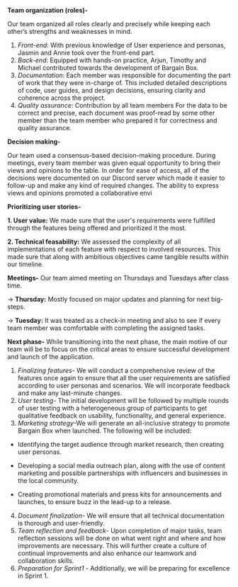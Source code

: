 **Team organization (roles)-**

Our team organized all roles clearly and precisely while keeping each other’s strengths and weaknesses in mind.
1. *Front-end*: With previous knowledge of User experience and personas, Jasmin and Annie took over the front-end part. 
2. *Back-end*: Equipped with hands-on practice, Arjun, Timothy and Michael contributed towards the development of Bargain Box.
3. *Documentation*: Each member was responsible for documenting the part of work that they were in-charge of. This included detailed descriptions of code, user guides, and design decisions, ensuring clarity and coherence across the project.
4. *Quality assurance*: Contribution by all team members
For the data to be correct and precise, each document was proof-read by some other member than the team member who prepared it for correctness and quality assurance. 


**Decision making-**

Our team used a consensus-based decision-making procedure. During meetings, every team member was given equal opportunity to bring their views and opinions to the table. In order for ease of access, all of the decisions were documented on our Discord server which made it easier to follow-up and make any kind of required changes. The ability to express views and opinions promoted a collaborative envi


**Prioritizing user stories-**

**1. User value:** We made sure that the user's requirements were fulfilled through the features being offered and prioritized it the most. 

**2. Technical feasability:** We assessed the complexity of all implementations of each feature with respect to involved resources. This made sure that along with ambitious objectives came tangible results within our timeline.


**Meetings-**
Our team aimed meeting on Thursdays and Tuesdays after class time. 

-> **Thursday:** Mostly focused on major updates and planning for next big-steps.

-> **Tuesday:** It was treated as a check-in meeting and also to see if every team member was comfortable with completing the assigned tasks. 


**Next phase-**
While transitioning into the next phase, the main motive of our team will be to focus on the critical areas to ensure successful development and launch of the application. 
1. *Finalizing features*- We will conduct a comprehensive review of the features once again to ensure that all the user requirements are satisfied according to user personas and scenarios. We will incorporate feedback and make any last-minute changes.
2. *User testing*- The initial development will be followed by multiple rounds of user testing with a heterogeneous group of participants to get qualitative feedback on usability, functionality, and general experience.
3. *Marketing strategy*-We will generate an all-inclusive strategy to promote Bargain Box when launched. The following will be included:
-  Identifying the target audience through market research, then creating user personas.
  
 - Developing a social media outreach plan, along with the use of content marketing and possible partnerships with influencers and businesses in the local community.
   
-  Creating promotional materials and press kits for announcements and launches, to ensure buzz in the lead-up to a release.
4. *Document finalization*- We will ensure that all technical documentation is thorough and user-friendly. 
5. *Team reflection and feedback*- Upon completion of major tasks, team reflection sessions will be done on what went right and where and how improvements are necessary. This will further create a culture of continual improvements and also enhance our teamwork and collaboration skills.
6. *Preparation for Sprint1* - Additionally, we will be preparing for excellence in Sprint 1.  
